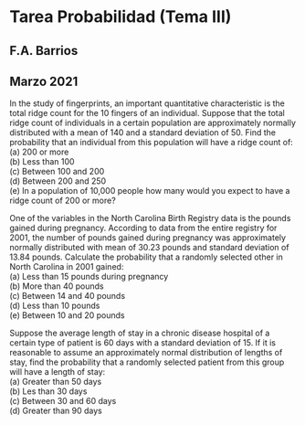 
# Tarea Probabilidad (Tema III)  
## F.A. Barrios  
## Marzo 2021  

In the study of fingerprints, an important quantitative characteristic is the total ridge count for the 10 fingers of an individual. 
Suppose that the total ridge count of individuals in a certain population are approximately normally distributed with a mean of 140 
and a standard deviation of 50. Find the probability that an individual  from this population will have a ridge count of:  
(a) 200 or more  
(b) Less than 100  
(c) Between 100 and 200  
(d) Between 200 and 250  
(e) In a population of 10,000 people how many would you expect to have a ridge count of 200 or more?  

One of the variables in the North Carolina Birth Registry data is the pounds gained during pregnancy. According to data from the 
entire registry for 2001, the number of pounds gained during pregnancy was approximately normally distributed with mean of 30.23 
pounds and standard deviation of 13.84 pounds. Calculate the probability that a randomly selected other in North Carolina in 2001 
gained:  
(a) Less than 15 pounds during pregnancy  
(b) More than 40 pounds  
(c) Between 14 and 40 pounds  
(d) Less than 10 pounds  
(e) Between 10 and 20 pounds  

Suppose the average length of stay in a chronic disease hospital of a certain type of patient is 60 days with a standard deviation 
of 15. If it is reasonable to assume an approximately normal distribution of lengths of stay, find the probability that a randomly 
selected patient from this group will have a length of stay:  
(a) Greater than 50 days  
(b) Les than 30 days  
(c) Between 30 and 60 days  
(d) Greater than 90 days  
